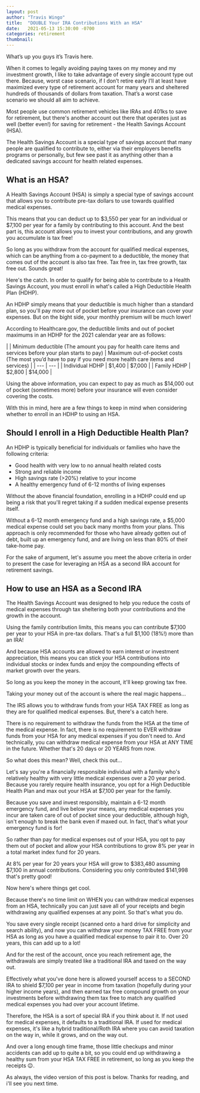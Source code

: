 ```yaml
---
layout: post
author: "Travis Wingo"
title:  "DOUBLE Your IRA Contributions With an HSA"
date:   2021-05-13 15:30:00 -0700
categories: retirement
thumbnail: 
---
```

What’s up you guys it’s Travis here. 

When it comes to legally avoiding paying taxes on my money and my investment growth, I like to take advantage of every single account type out there. Because, worst case scenario, if I don’t retire early I’ll at least have maximized every type of retirement account for many years and sheltered hundreds of thousands of dollars from taxation. That’s a worst case scenario we should all aim to achieve.

Most people use common retirement vehicles like IRAs and 401ks to save for retirement, but there's another account out there that operates just as well (better even!) for saving for retirement - the Health Savings Account (HSA).

The Health Savings Account is a special type of savings account that many people are qualified to contribute to, either via their employers benefits programs or personally, but few see past it as anything other than a dedicated savings account for health related expenses.

## What is an HSA?

A Health Savings Account (HSA) is simply a special type of savings account that allows you to contribute pre-tax dollars to use towards qualified medical expenses.

This means that you can deduct up to $3,550 per year for an individual or $7,100 per year for a family by contributing to this account. And the best part is, this account allows you to invest your contributions, and any growth you accumulate is tax free!

So long as you withdraw from the account for qualified medical expenses, which can be anything from a co-payment to a deductible, the money that comes out of the account is also tax free. Tax free in, tax free growth, tax free out. Sounds great!

Here's the catch. In order to qualify for being able to contribute to a Health Savings Account, you must enroll in what's called a High Deductible Health Plan (HDHP).

An HDHP simply means that your deductible is much higher than a standard plan, so you'll pay more out of pocket before your insurance can cover your expenses. But on the bight side, your monthly premium will be much lower!

According to Healthcare.gov, the deductible limits and out of pocket maximums in an HDHP for the 2021 calendar year are as follows:

|           | Minimum deductible (The amount you pay for health care items and services before your plan starts to pay) | Maximum out-of-pocket costs (The most you’d have to pay if you need more health care items and services) |
| --- | --- |
| Individual HDHP | $1,400 | $7,000 |
| Family HDHP | $2,800 | $14,000 |

Using the above information, you can expect to pay as much as $14,000 out of pocket (sometimes more) before your insurance will even consider covering the costs.

With this in mind, here are a few things to keep in mind when considering whether to enroll in an HDHP to using an HSA.

## Should I enroll in a High Deductible Health Plan?

An HDHP is typically beneficial for individuals or families who have the following criteria:

- Good health with very low to no annual health related costs
- Strong and reliable income
- High savings rate (>20%) relative to your income
- A healthy emergency fund of 6-12 months of living expenses

Without the above financial foundation, enrolling in a HDHP could end up being a risk that you'll regret taking if a sudden medical expense presents itself.

Without a 6-12 month emergency fund and a high savings rate, a $5,000 medical expense could set you back many months from your plans. This approach is only recommended for those who have already gotten out of debt, built up an emergency fund, and are living on less than 80% of their take-home pay.

For the sake of argument, let's assume you meet the above criteria in order to present the case for leveraging an HSA as a second IRA account for retirement savings.

## How to use an HSA as a Second IRA

The Health Savings Account was designed to help you reduce the costs of medical expenses through tax sheltering both your contributions and the growth in the account.

Using the family contribution limits, this means you can contribute $7,100 per year to your HSA in pre-tax dollars. That's a full $1,100 (18%!) more than an IRA!

And because HSA accounts are allowed to earn interest or investment appreciation, this means you can stick your HSA contributions into individual stocks or index funds and enjoy the compounding effects of market growth over the years.

So long as you keep the money in the account, it'll keep growing tax free.

Taking your money out of the account is where the real magic happens...

The IRS allows you to withdraw funds from your HSA TAX FREE as long as they are for qualified medical expenses. But, there's a catch here.

There is no requirement to withdraw the funds from the HSA at the time of the medical expense. In fact, there is no requirement to EVER withdraw funds from your HSA for any medical expenses if you don't need to. And technically, you can withdraw medical expense from your HSA at ANY TIME in the future. Whether that's 20 days or 20 YEARS from now.

So what does this mean? Well, check this out...

Let's say you're a financially responsible individual with a family who's relatively healthy with very little medical expenses over a 20 year period. Because you rarely require health insurance, you opt for a High Deductible Health Plan and max out your HSA at $7,100 per year for the family.

Because you save and invest responsibly, maintain a 6-12 month emergency fund, and live below your means, any medical expenses you incur are taken care of out of pocket since your deductible, although high, isn't enough to break the bank even if maxed out. In fact, that's what your emergency fund is for!

So rather than pay for medical expenses out of your HSA, you opt to pay them out of pocket and allow your HSA contributions to grow 8% per year in a total market index fund for 20 years.

At 8% per year for 20 years your HSA will grow to $383,480 assuming $7,100 in annual contributions. Considering you only contributed $141,998 that's pretty good!

Now here's where things get cool.

Because there's no time limit on WHEN you can withdraw medical expenses from an HSA, technically you can just save all of your receipts and begin withdrawing any qualified expenses at any point. So that's what you do.

You save every single receipt (scanned onto a hard drive for simplicity and search ability), and now you can withdraw your money TAX FREE from your HSA as long as you have a qualified medical expense to pair it to. Over 20 years, this can add up to a lot!

And for the rest of the account, once you reach retirement age, the withdrawals are simply treated like a traditional IRA and taxed on the way out.

Effectively what you've done here is allowed yourself access to a SECOND IRA to shield $7,100 per year in income from taxation (hopefully during your higher income years), and then earned tax free compound growth on your investments before withdrawing them tax free to match any qualified medical expenses you had over your account lifetime.

Therefore, the HSA is a sort of special IRA if you think about it. If not used for medical expenses, it defaults to a traditional IRA. If used for medical expenses, it's like a hybrid traditional/Roth IRA where you can avoid taxation on the way in, while it grows, and on the way out.

And over a long enough time frame, those little checkups and minor accidents can add up to quite a bit, so you could end up withdrawing a healthy sum from your HSA TAX FREE in retirement, so long as you keep the receipts 😉.

As always, the video version of this post is below. Thanks for reading, and i'll see you next time.
